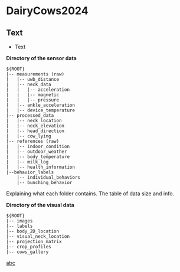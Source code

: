 # DairyCows2024



Text
------

*   Text



**Directory of the sensor data**

```
${ROOT}
|-- measurements (raw)
|   |-- uwb_distance
|   |-- neck_data
|   |   |-- acceleration
|   |   |-- magnetic
|   |   |-- pressure
|   |-- ankle_acceleration
|   |-- device_temperature
|-- processed_data
|   |-- neck_location
|   |-- neck_elevation
|   |-- head_direction
|   |-- cow_lying
|-- references (raw)
|   |-- indoor_condition
|   |-- outdoor_weather
|   |-- body_temperature
|   |-- milk_log
|   |-- health_information
|--behavior_labels
    |-- individual_behaviors
    |-- bunching_behavior

```
Explaining what each folder contains.
The table of data size and info.

**Directory of the visual data**
```
${ROOT}
|-- images
|-- labels
|-- body_2D_location
|-- visual_neck_location
|-- projection_matrix
|-- crop_profiles
|-- cows_gallery
```

[abc](abc)

<!--```
${ROOT}
|-- visual_data
|   |-- neck_data
|   |   |-- uwb_distance
|   |   |-- sensor_data
|   |   |-- head_direction
|   |   |-- device_temperature
|   |-- location_data
|   |-- ankle_data
```-->